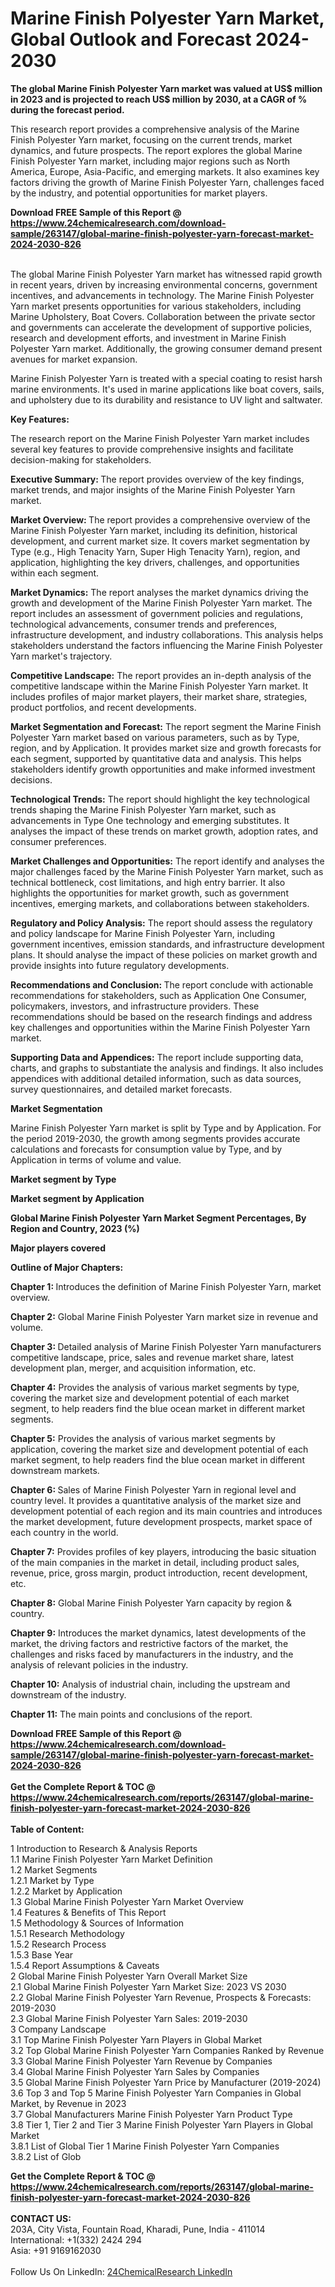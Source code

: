 <h1>Marine Finish Polyester Yarn Market, Global Outlook and Forecast 2024-2030</h1><p><strong>The global Marine Finish Polyester Yarn market was valued at US$ million in 2023 and is projected to reach US$ million by 2030, at a CAGR of % during the forecast period.</strong></p><p>
</p><p>This research report provides a comprehensive analysis of the Marine Finish Polyester Yarn market, focusing on the current trends, market dynamics, and future prospects. The report explores the global Marine Finish Polyester Yarn market, including major regions such as North America, Europe, Asia-Pacific, and emerging markets. It also examines key factors driving the growth of Marine Finish Polyester Yarn, challenges faced by the industry, and potential opportunities for market players.</p><div><b>Download FREE Sample of this Report @ 
            <a href="https://www.24chemicalresearch.com/download-sample/263147/global-marine-finish-polyester-yarn-forecast-market-2024-2030-826">
            https://www.24chemicalresearch.com/download-sample/263147/global-marine-finish-polyester-yarn-forecast-market-2024-2030-826</a></b></div><br><p>
The global Marine Finish Polyester Yarn market has witnessed rapid growth in recent years, driven by increasing environmental concerns, government incentives, and advancements in technology. The Marine Finish Polyester Yarn market presents opportunities for various stakeholders, including Marine Upholstery, Boat Covers. Collaboration between the private sector and governments can accelerate the development of supportive policies, research and development efforts, and investment in Marine Finish Polyester Yarn market. Additionally, the growing consumer demand present avenues for market expansion.</p><p>
</p><p>
Marine Finish Polyester Yarn is treated with a special coating to resist harsh marine environments. It's used in marine applications like boat covers, sails, and upholstery due to its durability and resistance to UV light and saltwater.</p><p>
<strong>Key Features:</strong></p><p>
The research report on the Marine Finish Polyester Yarn market includes several key features to provide comprehensive insights and facilitate decision-making for stakeholders.</p><p>
<strong>Executive Summary: </strong>The report provides overview of the key findings, market trends, and major insights of the Marine Finish Polyester Yarn market.</p><p>
<strong>Market Overview: </strong>The report provides a comprehensive overview of the Marine Finish Polyester Yarn market, including its definition, historical development, and current market size. It covers market segmentation by Type (e.g., High Tenacity Yarn, Super High Tenacity Yarn), region, and application, highlighting the key drivers, challenges, and opportunities within each segment.</p><p>
<strong>Market Dynamics:</strong> The report analyses the market dynamics driving the growth and development of the Marine Finish Polyester Yarn market. The report includes an assessment of government policies and regulations, technological advancements, consumer trends and preferences, infrastructure development, and industry collaborations. This analysis helps stakeholders understand the factors influencing the Marine Finish Polyester Yarn market's trajectory.</p><p>
<strong>Competitive Landscape:</strong> The report provides an in-depth analysis of the competitive landscape within the Marine Finish Polyester Yarn market. It includes profiles of major market players, their market share, strategies, product portfolios, and recent developments.</p><p>
<strong>Market Segmentation and Forecast:</strong> The report segment the Marine Finish Polyester Yarn market based on various parameters, such as by Type, region, and by Application. It provides market size and growth forecasts for each segment, supported by quantitative data and analysis. This helps stakeholders identify growth opportunities and make informed investment decisions.</p><p>
<strong>Technological Trends:</strong> The report should highlight the key technological trends shaping the Marine Finish Polyester Yarn market, such as advancements in Type One technology and emerging substitutes. It analyses the impact of these trends on market growth, adoption rates, and consumer preferences.</p><p>
<strong>Market Challenges and Opportunities:</strong> The report identify and analyses the major challenges faced by the Marine Finish Polyester Yarn market, such as technical bottleneck, cost limitations, and high entry barrier. It also highlights the opportunities for market growth, such as government incentives, emerging markets, and collaborations between stakeholders.</p><p>
<strong>Regulatory and Policy Analysis:</strong> The report should assess the regulatory and policy landscape for Marine Finish Polyester Yarn, including government incentives, emission standards, and infrastructure development plans. It should analyse the impact of these policies on market growth and provide insights into future regulatory developments.</p><p>
<strong>Recommendations and Conclusion: </strong>The report conclude with actionable recommendations for stakeholders, such as Application One Consumer, policymakers, investors, and infrastructure providers. These recommendations should be based on the research findings and address key challenges and opportunities within the Marine Finish Polyester Yarn market.</p><p>
<strong>Supporting Data and Appendices:</strong> The report include supporting data, charts, and graphs to substantiate the analysis and findings. It also includes appendices with additional detailed information, such as data sources, survey questionnaires, and detailed market forecasts.</p><p>
<strong>Market Segmentation</strong></p><p>
Marine Finish Polyester Yarn market is split by Type and by Application. For the period 2019-2030, the growth among segments provides accurate calculations and forecasts for consumption value by Type, and by Application in terms of volume and value.</p><p>
<strong>Market segment by Type</strong></p><p>
</p><p>
<strong>Market segment by Application</strong></p><p>
</p><p>
</p><p><strong>Global Marine Finish Polyester Yarn Market Segment Percentages, By Region and Country, 2023 (%)</strong></p><p>
</p><p>
</p><p><strong>Major players covered</strong></p><p>
</p><p>
</p><p><strong>Outline of Major Chapters:</strong></p><p>
<strong>Chapter 1: </strong>Introduces the definition of Marine Finish Polyester Yarn, market overview.</p><p>
<strong>Chapter 2:</strong> Global Marine Finish Polyester Yarn market size in revenue and volume.</p><p>
<strong>Chapter 3: </strong>Detailed analysis of Marine Finish Polyester Yarn manufacturers competitive landscape, price, sales and revenue market share, latest development plan, merger, and acquisition information, etc.</p><p>
<strong>Chapter 4:</strong> Provides the analysis of various market segments by type, covering the market size and development potential of each market segment, to help readers find the blue ocean market in different market segments.</p><p>
<strong>Chapter 5:</strong> Provides the analysis of various market segments by application, covering the market size and development potential of each market segment, to help readers find the blue ocean market in different downstream markets.</p><p>
<strong>Chapter 6: </strong>Sales of Marine Finish Polyester Yarn in regional level and country level. It provides a quantitative analysis of the market size and development potential of each region and its main countries and introduces the market development, future development prospects, market space of each country in the world.</p><p>
<strong>Chapter 7:</strong> Provides profiles of key players, introducing the basic situation of the main companies in the market in detail, including product sales, revenue, price, gross margin, product introduction, recent development, etc.</p><p>
<strong>Chapter 8:</strong> Global Marine Finish Polyester Yarn capacity by region &amp; country.</p><p>
<strong>Chapter 9:</strong> Introduces the market dynamics, latest developments of the market, the driving factors and restrictive factors of the market, the challenges and risks faced by manufacturers in the industry, and the analysis of relevant policies in the industry.</p><p>
<strong>Chapter 10:</strong> Analysis of industrial chain, including the upstream and downstream of the industry.</p><p>
<strong>Chapter 11:</strong> The main points and conclusions of the report.</p><div><b>Download FREE Sample of this Report @ 
            <a href="https://www.24chemicalresearch.com/download-sample/263147/global-marine-finish-polyester-yarn-forecast-market-2024-2030-826">
            https://www.24chemicalresearch.com/download-sample/263147/global-marine-finish-polyester-yarn-forecast-market-2024-2030-826</a></b></div><br><div><b>Get the Complete Report & TOC @ 
            <a href="https://www.24chemicalresearch.com/reports/263147/global-marine-finish-polyester-yarn-forecast-market-2024-2030-826">
            https://www.24chemicalresearch.com/reports/263147/global-marine-finish-polyester-yarn-forecast-market-2024-2030-826</a></b></div><br>
            <b>Table of Content:</b><p>1 Introduction to Research & Analysis Reports<br />
    1.1 Marine Finish Polyester Yarn Market Definition<br />
    1.2 Market Segments<br />
        1.2.1 Market by Type<br />
        1.2.2 Market by Application<br />
    1.3 Global Marine Finish Polyester Yarn Market Overview<br />
    1.4 Features & Benefits of This Report<br />
    1.5 Methodology & Sources of Information<br />
        1.5.1 Research Methodology<br />
        1.5.2 Research Process<br />
        1.5.3 Base Year<br />
        1.5.4 Report Assumptions & Caveats<br />
2 Global Marine Finish Polyester Yarn Overall Market Size<br />
    2.1 Global Marine Finish Polyester Yarn Market Size: 2023 VS 2030<br />
    2.2 Global Marine Finish Polyester Yarn Revenue, Prospects & Forecasts: 2019-2030<br />
    2.3 Global Marine Finish Polyester Yarn Sales: 2019-2030<br />
3 Company Landscape<br />
    3.1 Top Marine Finish Polyester Yarn Players in Global Market<br />
    3.2 Top Global Marine Finish Polyester Yarn Companies Ranked by Revenue<br />
    3.3 Global Marine Finish Polyester Yarn Revenue by Companies<br />
    3.4 Global Marine Finish Polyester Yarn Sales by Companies<br />
    3.5 Global Marine Finish Polyester Yarn Price by Manufacturer (2019-2024)<br />
    3.6 Top 3 and Top 5 Marine Finish Polyester Yarn Companies in Global Market, by Revenue in 2023<br />
    3.7 Global Manufacturers Marine Finish Polyester Yarn Product Type<br />
    3.8 Tier 1, Tier 2 and Tier 3 Marine Finish Polyester Yarn Players in Global Market<br />
        3.8.1 List of Global Tier 1 Marine Finish Polyester Yarn Companies<br />
        3.8.2 List of Glob</p><div><b>Get the Complete Report & TOC @ 
            <a href="https://www.24chemicalresearch.com/reports/263147/global-marine-finish-polyester-yarn-forecast-market-2024-2030-826">
            https://www.24chemicalresearch.com/reports/263147/global-marine-finish-polyester-yarn-forecast-market-2024-2030-826</a></b></div><br><b>CONTACT US:</b><br>
            203A, City Vista, Fountain Road, Kharadi, Pune, India - 411014<br>
            International: +1(332) 2424 294<br>
            Asia: +91 9169162030 <br><br>
            Follow Us On LinkedIn: <a href="https://www.linkedin.com/company/24chemicalresearch/">24ChemicalResearch LinkedIn</a>